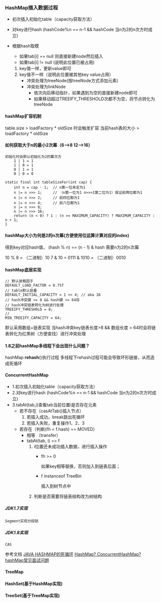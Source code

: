 ### HashMap插入数据过程
- 初次插入初始化table（capacity获取方法）
- 对key进行hash (hashCode%n == n-1 && hashCode 当n为2的n次方时成立)
- 根据hash取模

    * 如果tab[i] == null 则直接新建node然后插入
    * 如果tab[i] != null (说明此位置已被占用)
    1. key值一样，更新value即可
    2. key值不一样（说明此位置被其他key value占用）
        + 冲突处理为treeNode(按treeNode方式添加元素)
        + 冲突处理为linkNode
            - 依次向后移动指针，如果遇到为空的直接新建node即可
            - 如果移动超过TREEIFY_THRESHOLD次都不为空，将节点转化为treeNode

#### hashMap扩容机制
   table.size > loadFactory * oldSize 时会触发扩容
   当前hash表的大小 >  loadFactory * oldSize
    
#### 如何获取大于n的最小2次幕（6-->8  12-->16）
    初始化时会默认初始化为2的幕次方
        1 | 1 = 1  
        1 | 0 = 1 
        0 | 1 = 1
        0 | 0 = 0
        
    static final int tableSizeFor(int cap) {
        int n = cap - 1;  // n第一位肯定为1
        n |= n >>> 1;     // （n第一位为1 n>>>1第二位为1）保证前两位都为1
        n |= n >>> 2;     // 前四位都为1
        n |= n >>> 4;     // 前八位都为1
        n |= n >>> 8;
        n |= n >>> 16;
        return (n < 0) ? 1 : (n >= MAXIMUM_CAPACITY) ? MAXIMUM_CAPACITY : n + 1;
    }
    
#### hashMap大小为何是2的n次幕(方便使用位运算计算对应的index)
   得到key对应hash值，
   (hash % n) == (n - 1) & hash 需要n为2的n次幕
   
   10 % 8 = （二进制）10
   7 & 10 = 0111 & 1010 = （二进制）0010 
#### hashMap底层实现
    // 默认装载因子
    DEFAULT_LOAD_FACTOR = 0.75f
    // table默认容量
    DEFAULT_INITIAL_CAPACITY = 1 << 4; // aka 16
    // hash冲突键 >= 8 && hash键 >= 64将 
    // hash冲突链表转化为树进行处理
    TREEIFY_THRESHOLD = 8;
    // 
    MIN_TREEIFY_CAPACITY = 64;
    
   默认采用数组+链表实现
   当hash冲突key链表长度>8 && 数组长度 > 64时会将链表转化为红黑树（方便查找）进行冲突处理
    
#### 1.8之前hashMap多线程下会出现什么问题？
   hashMap **rehash**()执行过程
   多线程下rehash过程可能会导致环形链接，从而造成死循环    
    
#### ConcurrentHashMap 

- 1.初次插入初始化table（capacity获取方法）
- 2.对key进行hash (hashCode%n == n-1 && hashCode 当n为2的n次方时成立)
- 3.tabAt(tab,i)查看tab当前位置i是否存在元素
    + 若不存在（casAtTab()插入节点）  
        1. 若插入成功，break跳出死循环
        2. 若插入失败，重复操作1、2、3
    + 若存在（判断(fh = f.hash) == MOVED）
        * 相等 （transfer） 
        * tabAt(tab, i) == f
            1. i位置还未成功插入数据，进行插入操作
                + fh >= 0 
                    
                    如果key相等替换，否则加入到链表后面；
    
                + f instanceof TreeBin
                
                    插入到树节点中
            2. 判断是否需要将链表结构改为树结构


##### JDK1.7实现
    Segment实现分段锁
##### JDK1.8实现
    CAS 
参考文档
    [JAVA HASHMAP的死循环](https://coolshell.cn/articles/9606.html)
    [HashMap? ConcurrentHashMap?](https://crossoverjie.top/2018/07/23/java-senior/ConcurrentHashMap/)
    [hashMap常见面试问题](https://github.com/yuhangdai/JavaGuide/blob/master/docs/java/collection/HashMap.md)
    
#### TreeMap


#### HashSet(基于HashMap实现)
#### TreeSet(基于TreeMap实现)